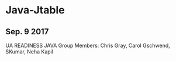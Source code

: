# Java-Jtable
## Sep. 9 2017

UA READINESS JAVA
Group Members: Chris Gray, Carol Gschwend, SKumar, Neha Kapil

